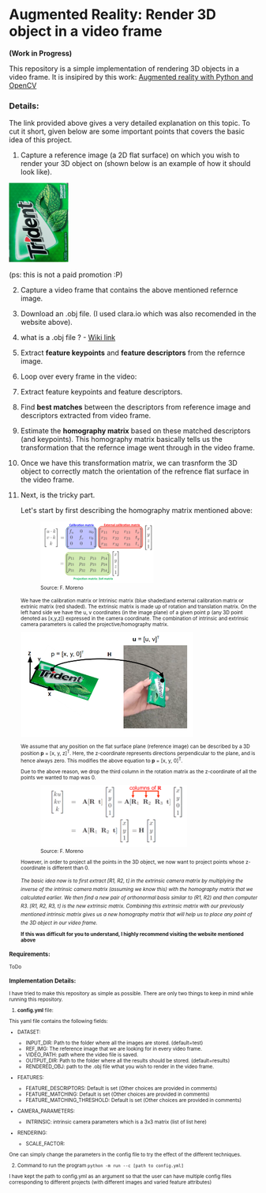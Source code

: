 # Augmented Reality: Render 3D object in a video frame
<b>(Work in Progress) </b>


This repository is a simple implementation of rendering 3D objects in a video frame.
It is insipired by this work: [Augmented reality with Python and OpenCV](https://bitesofcode.wordpress.com/2017/09/12/augmented-reality-with-python-and-opencv-part-1/)

### Details:
The link provided above gives a very detailed explanation on this topic. To cut it short, given below are some important points that covers the basic idea of this project.

1. Capture a reference image (a 2D flat surface) on which you wish to render your 3D object on (shown below is an example of how it should look like).

  <img src="test/ref.jpg" height="160" width="120">

  (ps: this is not a paid promotion :P)

2. Capture a video frame that contains the above mentioned refernce image.
3. Download an .obj file. (I used clara.io which was also recomended in the website above).
  1. what is a .obj file ?
    - [Wiki link](https://en.wikipedia.org/wiki/Wavefront_.obj_file#File_format)

4. Extract __feature keypoints__ and __feature descriptors__ from the refernce image.
5. Loop over every frame in the video:

  1. Extract feature keypoints and feature descriptors.
  2. Find __best matches__ between the descriptors from reference image and descriptors extracted from video frame.
  3. Estimate the __homography matrix__ based on these matched descriptors (and keypoints). This homography matrix basically tells us the transformation that the refernce image went through in the video frame.

6. Once we have this transformation matrix, we can trasnform the 3D object to correctly match the orientation of the refrence flat surface in the video frame.
7. Next, is the tricky part.

    Let's start by first describing the homography matrix mentioned above:

    <figure>
      <img src="doc_images/homography.png" height="125" width="229">
      <font size="1">
      <figcaption>Source: F. Moreno </figcaption>
    </figure>

    We have the calibration matrix or Intrinisc matrix (blue shaded)and external calibration matrix or extrinic matrix (red shaded). The extrinsic matrix is made up of rotation and translation matrix. On the left hand side we have the u, v coordinates (in the image plane) of a given point p (any 3D point denoted as [x,y,z]) expressed in the camera coordinate.  The combination of intrinsic and extrinsic camera parameters is called the projective/homography matrix.

    <img src="doc_images/img1.png" width="349" height="212">

    We  assume that any position on the flat surface plane (reference image) can be described by a 3D position <b>p</b> = [x, y, z]<sup>T</sup>. Here, the  z-coordinate represents directions perpendicular to the plane, and is hence always zero. This modifies the above equation to <b>p</b> = [x, y, 0]<sup>T</sup>.

    Due to the above reason, we drop the third column in the rotation matrix as the z-coordinate of all the points we wanted to map was 0.

    <figure>
      <img src="doc_images/img2.png" width="297" height="125" >
      <font size="1">
      <figcaption>Source: F. Moreno </figcaption>
    </figure>

    However, in order to project all the points in the 3D object, we now want to project points whose z-coordinate is different than 0.

    <i>
    The basic idea now is to first extract [R1, R2, t] in the extrinsic camera matrix by multiplying the inverse of the intrinsic camera matrix (assuming we know this) with the homography matrix that we calculated earlier.
    </i>

    <i>
    We then find a new pair of orthonormal basis similar to (R1, R2) and then computer R3. [R1, R2, R3, t] is the new extrinsic matrix.
    </i>

    <i>
    Combining this extrinsic matrix with our previously mentioned intrinsic matrix gives us a new homography matrix that will help us to place any point of the 3D object in our video frame.
    </i>

    <b>If this was difficult for you to understand, I highly recommend visiting the website mentioned above </b>

### Requirements:

ToDo

### Implementation Details:

I have tried to make this repository as simple as possible. There are only two things to keep in mind while running this repository.

1. __config.yml__ file:

  This yaml file contains the following fields:

  * DATASET:

    - INPUT_DIR: Path to the folder where all the images are stored. (default=test)
    - REF_IMG: The reference image that we are looking for in every video frame.
    - VIDEO_PATH: path where the video file is saved.
    - OUTPUT_DIR: Path to the folder where all the results should be stored. (default=results)
    - RENDERED_OBJ: path to the .obj file wthat you wish to render in the video frame.

  * FEATURES:
    - FEATURE_DESCRIPTORS: Default is set (Other choices are provided in comments)
    - FEATURE_MATCHING: Default is set (Other choices are provided in comments)
    - FEATURE_MATCHING_THRESHOLD: Default is set (Other choices are provided in comments)

  * CAMERA_PARAMETERS:
    - INTRINSIC: intrinsic camera parameters which is a 3x3 matrix (list of list here)

  * RENDERING:
    - SCALE_FACTOR:

  One can simply change the parameters in the config file to try the effect of the different techniques.

2. Command to run the program  ```python -m run --c [path to config.yml]```

  I have kept the path to config.yml as an argument so that the user can have multiple config files corresponding to different projects (with different images and varied feature attributes)
